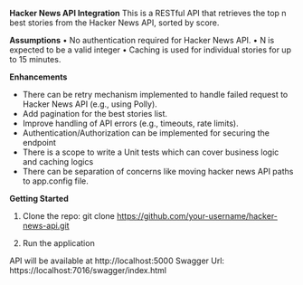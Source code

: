 **Hacker News API Integration**
This is a RESTful API that retrieves the top n best stories from the Hacker News API, sorted by score.

**Assumptions**
•	No authentication required for Hacker News API.
•	N is expected to be a valid integer
•	Caching is used for individual stories for up to 15 minutes.

**Enhancements**
- There can be retry mechanism implemented to handle failed request to Hacker News API (e.g., using Polly).
- Add pagination for the best stories list.
-  Improve handling of API errors (e.g., timeouts, rate limits).
- Authentication/Authorization can be implemented for securing the endpoint
- There is a scope to write a Unit tests which can cover business logic and caching logics
- There can be separation of concerns like moving hacker news API paths to app.config file.

**Getting Started**
1. Clone the repo:
   git clone https://github.com/your-username/hacker-news-api.git

2. Run the application

API will be available at http://localhost:5000
Swagger Url: https://localhost:7016/swagger/index.html
